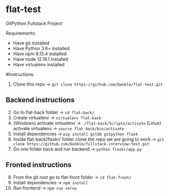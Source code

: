 # flat-test
GitPython Fullstack Project

Requirements:
* Have git installed
* Have Python 3.6+ installed 
* Have npm 6.13.4 installed
* Have node 12.16.1 installed
* Have virtualenv installed

#Instructions:

1) Clone this repo -> `git clone https://github.com/Danble/flat-test.git`
## Backend instructions
2) Go to flat-back folder -> `cd flat-back/`
3) Create virtualenv -> `virtualenv flat-back`
4) (Windows) activate virtualenv -> `./flat-back/Scripts/activate`
   (Linux) activate virtualenv -> `source flat-back/bin/activate`
5) Install dependencies -> `pip install gitdb gitpython flask`
6) Inside flat-back/flaskr/ folder clone the repo we are going to work -> `git clone https://github.com/Danble/fullstack-interview-test.git`
7) Go one folder back and run backend -> `python flaskr/app.py` 

## Fronted instructions
8) From the git root go to flat-front folder -> `cd flat-front/`
9) Install dependencies -> `npm install`
10) Run frontend -> `npm run serve`
